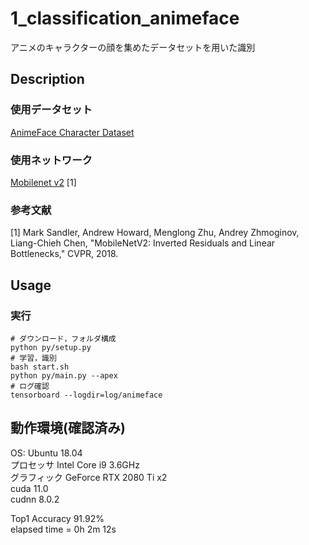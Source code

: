 1_classification_animeface
====
アニメのキャラクターの顔を集めたデータセットを用いた識別

## Description
### 使用データセット
[AnimeFace Character Dataset](http://www.nurs.or.jp/%7Enagadomi/animeface-character-dataset/README.html)

### 使用ネットワーク
[Mobilenet v2](https://arxiv.org/abs/1801.04381) [1]

### 参考文献
[1] Mark Sandler, Andrew Howard, Menglong Zhu, Andrey Zhmoginov, Liang-Chieh Chen, "MobileNetV2: Inverted Residuals and Linear Bottlenecks," CVPR, 2018.  

## Usage
### 実行
```
# ダウンロード，フォルダ構成
python py/setup.py
# 学習，識別
bash start.sh
python py/main.py --apex
# ログ確認
tensorboard --logdir=log/animeface
```

## 動作環境(確認済み)
OS: Ubuntu 18.04  
プロセッサ Intel Core i9 3.6GHz  
グラフィック GeForce RTX 2080 Ti x2  
cuda 11.0  
cudnn 8.0.2  

Top1 Accuracy 91.92%  
elapsed time = 0h 2m 12s
